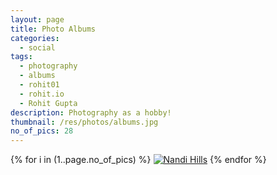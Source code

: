 ```yaml
---
layout: page
title: Photo Albums
categories:
  - social
tags:
  - photography
  - albums
  - rohit01
  - rohit.io
  - Rohit Gupta
description: Photography as a hobby!
thumbnail: /res/photos/albums.jpg
no_of_pics: 28
---
```


{% for i in (1..page.no_of_pics) %}
[![Nandi Hills](/res/photos/nandi-hills/{{i}}.jpg)](/res/photos/nandi-hills/{{i}}.jpg)
{% endfor %}

